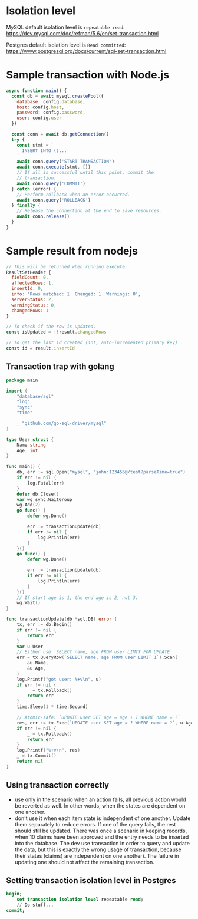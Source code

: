 # Isolation level

MySQL default isolation level is `repeatable read`:
https://dev.mysql.com/doc/refman/5.6/en/set-transaction.html

Postgres default isolation level is `Read committed`:
https://www.postgresql.org/docs/current/sql-set-transaction.html


# Sample transaction with Node.js

```js
async function main() {
  const db = await mysql.createPool({
    database: config.database,
    host: config.host,
    password: config.password,
    user: config.user
  })

  const conn = await db.getConnection()
  try {
    const stmt = `
      INSERT INTO ()...
    `
    await conn.query('START TRANSACTION')
    await conn.execute(stmt, [])
    // If all is successful until this point, commit the 
    // transaction.
    await conn.query('COMMIT')
  } catch (error) {
    // Perform rollback when an error occurred.
    await conn.query('ROLLBACK')
  } finally {
    // Release the connection at the end to save resources.
    await conn.release()
  }
} 
```
# Sample result from nodejs

```js
// This will be returned when running execute.
ResultSetHeader {
  fieldCount: 0,
  affectedRows: 1,
  insertId: 0,
  info: 'Rows matched: 1  Changed: 1  Warnings: 0',
  serverStatus: 2,
  warningStatus: 0,
  changedRows: 1 
}

// To check if the row is updated.
const isUpdated = !!result.changedRows

// To get the last id created (int, auto-incremented primary key)
const id = result.insertId
```


## Transaction trap with golang

```go
package main

import (
	"database/sql"
	"log"
	"sync"
	"time"

	_ "github.com/go-sql-driver/mysql"
)

type User struct {
	Name string
	Age  int
}

func main() {
	db, err := sql.Open("mysql", "john:123456@/test?parseTime=true")
	if err != nil {
		log.Fatal(err)
	}
	defer db.Close()
	var wg sync.WaitGroup
	wg.Add(2)
	go func() {
		defer wg.Done()

		err := transactionUpdate(db)
		if err != nil {
			log.Println(err)
		}
	}()
	go func() {
		defer wg.Done()

		err := transactionUpdate(db)
		if err != nil {
			log.Println(err)
		}
	}()
	// If start age is 1, the end age is 2, not 3.
	wg.Wait()
}

func transactionUpdate(db *sql.DB) error {
	tx, err := db.Begin()
	if err != nil {
		return err
	}
	var u User
	// Either use `SELECT name, age FROM user LIMIT FOR UPDATE`
	err = tx.QueryRow(`SELECT name, age FROM user LIMIT 1`).Scan(
		&u.Name,
		&u.Age,
	)
	log.Printf("got user: %+v\n", u)
	if err != nil {
		_ = tx.Rollback()
		return err
	}
	time.Sleep(1 * time.Second)

	// Atomic-safe: `UPDATE user SET age = age + 1 WHERE name = ?`
	res, err := tx.Exec(`UPDATE user SET age = ? WHERE name = ?`, u.Age+1, u.Name)
	if err != nil {
		_ = tx.Rollback()
		return err
	}
	log.Printf("%+v\n", res)
	_ = tx.Commit()
	return nil
}
```

## Using transaction correctly

- use only in the scenario when an action fails, all previous action would be reverted as well. In other words, when the states are dependent on one another.
- don't use it when each item state is independent of one another. Update them separately to reduce errors. If one of the query fails, the rest should still be updated. There was once a scenario in keeping records, when 10 claims have been approved and the entry needs to be inserted into the database. The dev use transaction in order to query and update the data, but this is exactly the wrong usage of transaction, because their states (claims) are independent on one another). The failure in updating one should not affect the remaining transaction.


## Setting transaction isolation level in Postgres
```sql
begin;
	set transaction isolation level repeatable read;
	// Do stuff...
commit;
```
